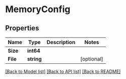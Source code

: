 # MemoryConfig

## Properties

Name | Type | Description | Notes
------------ | ------------- | ------------- | -------------
**Size** | **int64** |  | 
**File** | **string** |  | [optional] 

[[Back to Model list]](../README.md#documentation-for-models) [[Back to API list]](../README.md#documentation-for-api-endpoints) [[Back to README]](../README.md)


